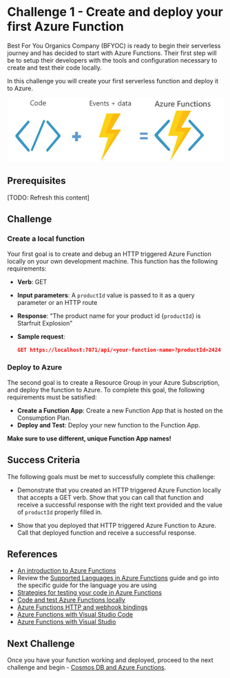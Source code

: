 # Challenge 1 - Create and deploy your first Azure Function

Best For You Organics Company (BFYOC) is ready to begin their serverless journey and has decided to start with Azure Functions. Their first step will be to setup their developers with the tools and configuration necessary to create and test their code locally.

In this challenge you will create your first serverless
function and deploy it to Azure.

![Functions and Cosmos DB](../Images/challenge1.png)

## Prerequisites

[TODO: Refresh this content]

## Challenge

### Create a local function

Your first goal is to create and debug an HTTP
triggered Azure Function locally on your own development machine. This
function has the following requirements:

* **Verb**: GET
* **Input parameters**: A `productId` value is passed to it as a
query parameter or an HTTP route
* **Response**: "The product name for your product id
{`productId`} is Starfruit Explosion"
* **Sample request**:

    ``` JSON
    GET https://localhost:7071/api/<your-function-name>?productId=2424
    ```

### Deploy to Azure

The second goal is to create a Resource Group in your Azure Subscription, and deploy the function to Azure. To complete this goal, the following requirements must be satisfied:

* **Create a Function App**: Create a new Function App that is hosted on the Consumption Plan.
* **Deploy and Test**: Deploy your new function to the Function App.

**Make sure to use different, unique Function App names!**

## Success Criteria

The following goals must be met to successfully complete this challenge:

* Demonstrate that you created an HTTP triggered Azure Function locally that accepts a GET verb. Show that you can call that function and receive a successful response with the right text provided and the value of `productId` properly filled in.

* Show that you deployed that HTTP triggered
Azure Function to Azure. Call that deployed
function and receive a successful response.

## References

* [An introduction to Azure Functions](https://docs.microsoft.com/en-us/azure/azure-functions/functions-overview)
* Review the [Supported Languages in Azure Functions](https://docs.microsoft.com/en-us/azure/azure-functions/supported-languages)
  guide and go into the specific guide for the language you are using
* [Strategies for testing your code in Azure Functions](https://docs.microsoft.com/en-us/azure/azure-functions/functions-test-a-function)
* [Code and test Azure Functions locally](https://docs.microsoft.com/en-us/azure/azure-functions/functions-develop-local)
* [Azure Functions HTTP and webhook bindings](https://docs.microsoft.com/en-us/azure/azure-functions/functions-bindings-http-webhook)
* [Azure Functions with Visual Studio Code](https://docs.microsoft.com/en-us/azure/azure-functions/functions-develop-vs-code)
* [Azure Functions with Visual Studio](https://docs.microsoft.com/en-us/azure/azure-functions/functions-create-your-first-function-visual-studio)

## Next Challenge

Once you have your function working and deployed, proceed to the next challenge and begin - [Cosmos DB and Azure Functions](..//Challenge-2-Cosmos-DB-and-Azure-Functions/readme.md).
